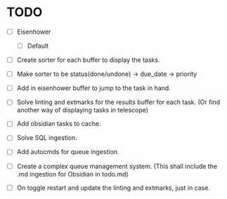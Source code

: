 # TODO
- [ ] Eisenhower
    - [ ] Default
- [ ] Create sorter for each buffer to display the tasks.
- [ ] Make sorter to be status(done/undone) -> due_date -> priority
- [ ] Add <C-m> in eisenhower buffer to jump to the task in hand.
- [ ] Solve linting and extmarks for the results buffer for each task. (Or find another way of displaying tasks in telescope)
- [ ] Add obsidian tasks to cache.

- [ ] Solve SQL ingestion.
- [ ] Add autocmds for queue ingestion.
- [ ] Create a complex queue management system. (This shall include the .md ingestion for Obsidian in todo.md)
- [ ] On toggle restart and update the linting and extmarks, just in case.
